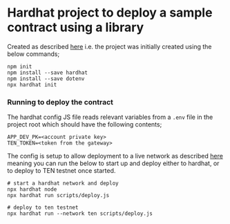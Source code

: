 # Hardhat project to deploy a sample contract using a library

Created as described [here](https://hardhat.org/tutorial/creating-a-new-hardhat-project) i.e. the project was initially
created using the below commands;

```shell
npm init
npm install --save hardhat
npm install --save dotenv
npx hardhat init
```

### Running to deploy the contract

The hardhat config JS file reads relevant variables from a `.env` file in the project root which should have the following contents;

```shell
APP_DEV_PK=<account private key>
TEN_TOKEN=<token from the gateway>
```

The config is setup to allow deployment to a live network as described [here](https://hardhat.org/tutorial/deploying-to-a-live-network)
meaning you can run the below to start up and deploy either to hardhat, or to deploy to TEN testnet once started.

```shell
# start a hardhat network and deploy 
npx hardhat node
npx hardhat run scripts/deploy.js

# deploy to ten testnet 
npx hardhat run --network ten scripts/deploy.js
```




